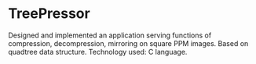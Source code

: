 # TreePressor
Designed and implemented an application serving functions of compression, decompression, mirroring on square PPM images. Based on quadtree data structure. Technology used: C language.

